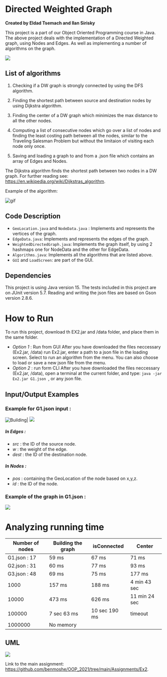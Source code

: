# Directed Weighted Graph

**Created by Eldad Tsemach and Ilan Sirisky**

This project is a part of our Object Oriented Programming course in Java. The above project deals with the
implementation of a Directed Weighted graph, using Nodes and Edges. As well as implementing a number of algorithms on
the graph.

![](https://i.imgur.com/9orEkmf.png)

## List of algorithms

1. Checking if a DW graph is strongly connected by using the DFS algorithm.

2. Finding the shortest path between source and destination nodes by using Dijkstra algorithm.

3. Finding the center of a DW graph which minimizes the max distance to all the other nodes.
4. Computing a list of consecutive nodes which go over a list of nodes and finding the least costing path between all
   the nodes, similar to the Traveling Salesman Problem but without the limitaion of visiting each node only once.
5. Saving and loading a graph to and from a .json file which contains an array of Edges and Nodes.

The Dijkstra algorithm finds the shortest path between two nodes in a DW graph. For further reading
see: https://en.wikipedia.org/wiki/Dijkstras_algorithm.

Example of the algorithm:

![gif](https://upload.wikimedia.org/wikipedia/commons/thumb/5/57/Dijkstra_Animation.gif/220px-Dijkstra_Animation.gif)

## Code Description

- `GeoLocation.java` and `NodeData.java` : Implements and represents the vertices of the graph.
- `EdgeData.java`: Implements and represents the edges of the graph.
- `WeightedDirectedGraph.java`: Implements the graph itself, by using 2 hashmaps one for NodeData and the other for
  EdgeData.
- `Algorithms.java`: Implements all the algorithms that are listed above.
- `GUI` and `LoadScreen`: are part of the GUI.

## Dependencies

This project is using Java version 15. The tests included in this project are on JUnit version 5.7. Reading and writing
the json files are based on Gson version 2.8.6.

# How to Run

To run this project, download th EX2.jar and /data folder, and place them in the same folder.

- *Option 1* : Run from GUI After you have downloaded the files neccessary (Ex2.jar, /data) run Ex2.jar, enter a path to
  a json file in the loading screen. Select to run an algorithm from the menu. You can also choose to load or save a new
  json file from the menu.
- *Option 2* : run form CLI After you have downloaded the files neccessary (Ex2.jar, /data), open a terminal at the
  current folder, and type:
  `java -jar Ex2.jar G1.json `, or any json file.

## Input/Output Examples

### Example for G1.json input :

![Building](https://i.imgur.com/LohNcL8.png)| ![](https://i.imgur.com/MQzNuCr.png)

##### In Edges :

- *src* : the ID of the source node.
- *w* : the weight of the edge.
- *dest* : the ID of the destination node.

##### In Nodes :

- *pos* : containing the GeoLocation of the node based on x,y,z.
- *id* : the ID of the node.

### Example of the graph in G1.json :

![](https://i.imgur.com/yZtvaeh.png)

# Analyzing running time

|Number of nodes|Building the graph|isConnected|Center|
|---------|---------|---------|---------|
|G1.json : 17|59 ms|67 ms|71 ms|
|G2.json : 31|60 ms|77 ms|93 ms|
|G3.json : 48|69 ms|75 ms|177 ms|
|1000|157 ms|188 ms|4 min 43 sec|
|10000|473 ms|626 ms|11 min 24 sec|
|100000|7 sec 63 ms|10 sec 190 ms|timeout|
|1000000| No memory|

## UML

![](https://i.imgur.com/xlBFwP7.png)

Link to the main assignment: https://github.com/benmoshe/OOP_2021/tree/main/Assignments/Ex2.
